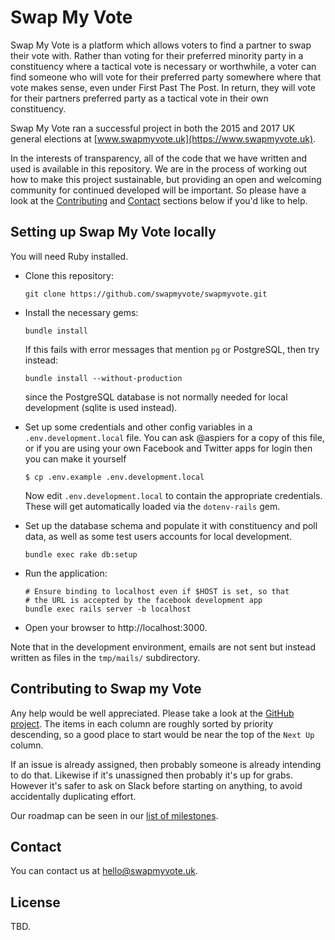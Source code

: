 # Swap My Vote

Swap My Vote is a platform which allows voters to find a partner to
swap their vote with.  Rather than voting for their preferred minority
party in a constituency where a tactical vote is necessary or
worthwhile, a voter can find someone who will vote for their preferred
party somewhere where that vote makes sense, even under First Past The
Post. In return, they will vote for their partners preferred party as
a tactical vote in their own constituency.

Swap My Vote ran a successful project in both the 2015 and 2017 UK
general elections at [www.swapmyvote.uk](https://www.swapmyvote.uk).

In the interests of transparency, all of the code that we have written
and used is available in this repository. We are in the process of
working out how to make this project sustainable, but providing an
open and welcoming community for continued developed will be
important. So please have a look at the
[Contributing](#contributing-to-swap-my-vote) and [Contact](#contact)
sections below if you'd like to help.

## Setting up Swap My Vote locally

You will need Ruby installed.

-   Clone this repository:

        git clone https://github.com/swapmyvote/swapmyvote.git

-   Install the necessary gems:

        bundle install

    If this fails with error messages that mention `pg` or PostgreSQL, then
    try instead:

        bundle install --without-production

    since the PostgreSQL database is not normally needed for local
    development (sqlite is used instead).

-   Set up some credentials and other config variables in a
    `.env.development.local` file.  You can ask @aspiers for a copy of
    this file, or if you are using your own Facebook and Twitter apps
    for login then you can make it yourself

        $ cp .env.example .env.development.local

    Now edit `.env.development.local` to contain the appropriate
    credentials.  These will get automatically loaded via the
    `dotenv-rails` gem.

-   Set up the database schema and populate it with constituency and
    poll data, as well as some test users accounts for local
    development.

        bundle exec rake db:setup

-   Run the application:

        # Ensure binding to localhost even if $HOST is set, so that
        # the URL is accepted by the facebook development app
        bundle exec rails server -b localhost

-   Open your browser to http://localhost:3000.

Note that in the development environment, emails are not sent but instead written
as files in the `tmp/mails/` subdirectory.

## Contributing to Swap my Vote

Any help would be well appreciated. Please take a look at the [GitHub
project](https://github.com/orgs/swapmyvote/projects/1).  The items in
each column are roughly sorted by priority descending, so a good place
to start would be near the top of the `Next Up` column.

If an issue is already assigned, then probably someone is already intending
to do that.  Likewise if it's unassigned then probably it's up for grabs.
However it's safer to ask on Slack before starting on anything, to avoid
accidentally duplicating effort.

Our roadmap can be seen in our [list of
 milestones](https://github.com/swapmyvote/swapmyvote/milestones?direction=asc&sort=due_date).

## Contact

You can contact us at hello@swapmyvote.uk.

## License

TBD.
